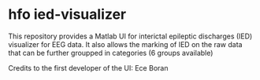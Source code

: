 # hfo ied-visualizer

This repository provides a Matlab UI for interictal epileptic discharges (IED) visualizer for EEG data.
It also allows the marking of IED on the raw data that can be further groupped in categories (6 groups available)


Credits to the first developer of the UI: Ece Boran

